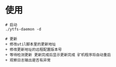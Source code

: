 # 使用

```shell script
# 启动
./ytfs-daemon -d

# 更新
+ 修改util脚本里的更新地址
+ 修改更新地址的远程配置版本号
+ 等待检测更新 更新完成后显示更新完成 矿机程序将自动重启
+ 观察日志输出是否有异常

```